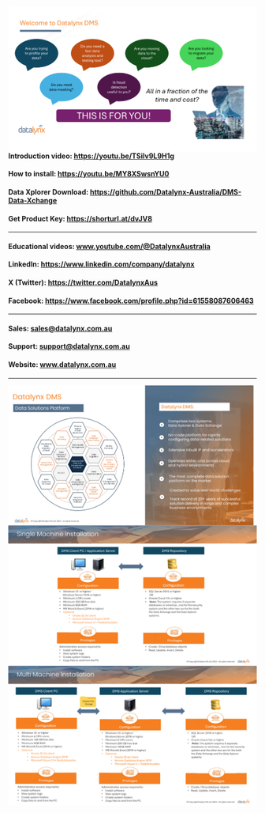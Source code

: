 <img src="https://github.com/Datalynx-Australia/DMS-Data-Xplorer/blob/main/IntroPg1.png"
     alt="Datalynx PG1"
     style="float: left; margin-right: 10px;" />

 #### Introduction video: https://youtu.be/TSilv9L9H1g
 #### How to install: https://youtu.be/MY8XSwsnYU0
 #### Data Xplorer Download: https://github.com/Datalynx-Australia/DMS-Data-Xchange
 #### Get Product Key: https://shorturl.at/dvJV8
________________________________________

 #### Educational videos: www.youtube.com/@DatalynxAustralia
 #### LinkedIn: https://www.linkedin.com/company/datalynx  
 #### X (Twitter): https://twitter.com/DatalynxAus
 #### Facebook: https://www.facebook.com/profile.php?id=61558087606463
________________________________________

 #### Sales:   sales@datalynx.com.au     
 #### Support: support@datalynx.com.au     
 #### Website: www.datalynx.com.au
________________________________________     


<img src="https://github.com/Datalynx-Australia/DMS-Data-Xplorer/blob/main/IntroPg2.png"
     alt="Datalynx PG2"
     style="float: left; margin-right: 10px;" />

________________________________________     


<img src="https://github.com/Datalynx-Australia/DMS-Data-Xplorer/blob/main/IntroPg3.png"
     alt="Datalynx PG3"
     style="float: left; margin-right: 10px;" />

________________________________________     


<img src="https://github.com/Datalynx-Australia/DMS-Data-Xplorer/blob/main/IntroPg4.png"
     alt="Datalynx PG4"
     style="float: left; margin-right: 10px;" />



